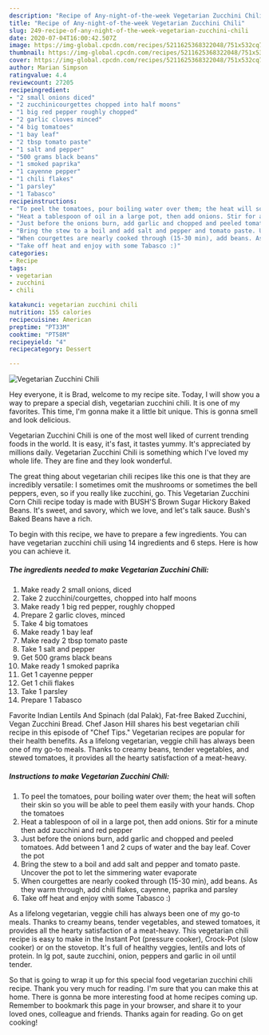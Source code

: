 ```yaml
---
description: "Recipe of Any-night-of-the-week Vegetarian Zucchini Chili"
title: "Recipe of Any-night-of-the-week Vegetarian Zucchini Chili"
slug: 249-recipe-of-any-night-of-the-week-vegetarian-zucchini-chili
date: 2020-07-04T16:00:42.507Z
image: https://img-global.cpcdn.com/recipes/5211625368322048/751x532cq70/vegetarian-zucchini-chili-recipe-main-photo.jpg
thumbnail: https://img-global.cpcdn.com/recipes/5211625368322048/751x532cq70/vegetarian-zucchini-chili-recipe-main-photo.jpg
cover: https://img-global.cpcdn.com/recipes/5211625368322048/751x532cq70/vegetarian-zucchini-chili-recipe-main-photo.jpg
author: Marian Simpson
ratingvalue: 4.4
reviewcount: 27205
recipeingredient:
- "2 small onions diced"
- "2 zucchinicourgettes chopped into half moons"
- "1 big red pepper roughly chopped"
- "2 garlic cloves minced"
- "4 big tomatoes"
- "1 bay leaf"
- "2 tbsp tomato paste"
- "1 salt and pepper"
- "500 grams black beans"
- "1 smoked paprika"
- "1 cayenne pepper"
- "1 chili flakes"
- "1 parsley"
- "1 Tabasco"
recipeinstructions:
- "To peel the tomatoes, pour boiling water over them; the heat will soften their skin so you will be able to peel them easily with your hands. Chop the tomatoes"
- "Heat a tablespoon of oil in a large pot, then add onions. Stir for a minute then add zucchini and red pepper"
- "Just before the onions burn, add garlic and chopped and peeled tomatoes. Add between 1 and 2 cups of water and the bay leaf. Cover the pot"
- "Bring the stew to a boil and add salt and pepper and tomato paste. Uncover the pot to let the simmering water evaporate"
- "When courgettes are nearly cooked through (15-30 min), add beans. As they warm through, add chili flakes, cayenne, paprika and parsley"
- "Take off heat and enjoy with some Tabasco :)"
categories:
- Recipe
tags:
- vegetarian
- zucchini
- chili

katakunci: vegetarian zucchini chili 
nutrition: 155 calories
recipecuisine: American
preptime: "PT33M"
cooktime: "PT58M"
recipeyield: "4"
recipecategory: Dessert

---
```



![Vegetarian Zucchini Chili](https://img-global.cpcdn.com/recipes/5211625368322048/751x532cq70/vegetarian-zucchini-chili-recipe-main-photo.jpg)

Hey everyone, it is Brad, welcome to my recipe site. Today, I will show you a way to prepare a special dish, vegetarian zucchini chili. It is one of my favorites. This time, I'm gonna make it a little bit unique. This is gonna smell and look delicious.

Vegetarian Zucchini Chili is one of the most well liked of current trending foods in the world. It is easy, it's fast, it tastes yummy. It's appreciated by millions daily. Vegetarian Zucchini Chili is something which I've loved my whole life. They are fine and they look wonderful.

The great thing about vegetarian chili recipes like this one is that they are incredibly versatile: I sometimes omit the mushrooms or sometimes the bell peppers, even, so if you really like zucchini, go. This Vegetarian Zucchini Corn Chili recipe today is made with BUSH&#39;S Brown Sugar Hickory Baked Beans. It&#39;s sweet, and savory, which we love, and let&#39;s talk sauce. Bush&#39;s Baked Beans have a rich.


To begin with this recipe, we have to prepare a few ingredients. You can have vegetarian zucchini chili using 14 ingredients and 6 steps. Here is how you can achieve it.

<!--inarticleads1-->

##### The ingredients needed to make Vegetarian Zucchini Chili:

1. Make ready 2 small onions, diced
1. Take 2 zucchini/courgettes, chopped into half moons
1. Make ready 1 big red pepper, roughly chopped
1. Prepare 2 garlic cloves, minced
1. Take 4 big tomatoes
1. Make ready 1 bay leaf
1. Make ready 2 tbsp tomato paste
1. Take 1 salt and pepper
1. Get 500 grams black beans
1. Make ready 1 smoked paprika
1. Get 1 cayenne pepper
1. Get 1 chili flakes
1. Take 1 parsley
1. Prepare 1 Tabasco


Favorite Indian Lentils And Spinach (dal Palak), Fat-free Baked Zucchini, Vegan Zucchini Bread. Chef Jason Hill shares his best vegetarian chili recipe in this episode of &#34;Chef Tips.&#34; Vegetarian recipes are popular for their health benefits. As a lifelong vegetarian, veggie chili has always been one of my go-to meals. Thanks to creamy beans, tender vegetables, and stewed tomatoes, it provides all the hearty satisfaction of a meat-heavy. 

<!--inarticleads2-->

##### Instructions to make Vegetarian Zucchini Chili:

1. To peel the tomatoes, pour boiling water over them; the heat will soften their skin so you will be able to peel them easily with your hands. Chop the tomatoes
1. Heat a tablespoon of oil in a large pot, then add onions. Stir for a minute then add zucchini and red pepper
1. Just before the onions burn, add garlic and chopped and peeled tomatoes. Add between 1 and 2 cups of water and the bay leaf. Cover the pot
1. Bring the stew to a boil and add salt and pepper and tomato paste. Uncover the pot to let the simmering water evaporate
1. When courgettes are nearly cooked through (15-30 min), add beans. As they warm through, add chili flakes, cayenne, paprika and parsley
1. Take off heat and enjoy with some Tabasco :)


As a lifelong vegetarian, veggie chili has always been one of my go-to meals. Thanks to creamy beans, tender vegetables, and stewed tomatoes, it provides all the hearty satisfaction of a meat-heavy. This vegetarian chili recipe is easy to make in the Instant Pot (pressure cooker), Crock-Pot (slow cooker) or on the stovetop. It&#39;s full of healthy veggies, lentils and lots of protein. In lg pot, saute zucchini, onion, peppers and garlic in oil until tender. 

So that is going to wrap it up for this special food vegetarian zucchini chili recipe. Thank you very much for reading. I'm sure that you can make this at home. There is gonna be more interesting food at home recipes coming up. Remember to bookmark this page in your browser, and share it to your loved ones, colleague and friends. Thanks again for reading. Go on get cooking!
